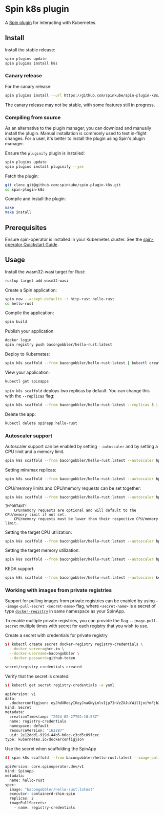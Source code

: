 # Spin k8s plugin

A [Spin plugin](https://github.com/fermyon/spin-plugins) for interacting with Kubernetes.

## Install

Install the stable release:

```sh
spin plugins update
spin plugins install k8s
```

### Canary release

For the canary release:

```sh
spin plugins install --url https://github.com/spinkube/spin-plugin-k8s/releases/download/canary/k8s.json
```

The canary release may not be stable, with some features still in progress.

### Compiling from source

As an alternative to the plugin manager, you can download and manually install the plugin. Manual installation is
commonly used to test in-flight changes. For a user, it's better to install the plugin using Spin's plugin manager.

Ensure the `pluginify` plugin is installed:

```sh
spin plugins update
spin plugins install pluginify --yes
```

Fetch the plugin:

```sh
git clone git@github.com:spinkube/spin-plugin-k8s.git
cd spin-plugin-k8s
```

Compile and install the plugin:

```sh
make
make install
```

## Prerequisites

Ensure spin-operator is installed in your Kubernetes cluster. See the [spin-operator Quickstart
Guide](https://github.com/spinkube/documentation/blob/main/content/en/docs/spin-operator/quickstart/_index.md).

## Usage

Install the wasm32-wasi target for Rust:

```sh
rustup target add wasm32-wasi
```

Create a Spin application:

```sh
spin new --accept-defaults -t http-rust hello-rust
cd hello-rust
```

Compile the application:

```sh
spin build
```

Publish your application:

```sh
docker login
spin registry push bacongobbler/hello-rust:latest
```

Deploy to Kubernetes:

```sh
spin k8s scaffold --from bacongobbler/hello-rust:latest | kubectl create -f -
```

View your application:

```sh
kubectl get spinapps
```

`spin k8s scaffold` deploys two replicas by default. You can change this with the `--replicas` flag:

```sh
spin k8s scaffold --from bacongobbler/hello-rust:latest --replicas 3 | kubectl apply -f -
```

Delete the app:

```sh
kubectl delete spinapp hello-rust
```

### Autoscaler support

Autoscaler support can be enabled by setting `--autoscaler` and by setting a CPU limit and a memory limit.

```sh
spin k8s scaffold --from bacongobbler/hello-rust:latest --autoscaler hpa --cpu-limit 100m --memory-limit 128Mi
```

Setting min/max replicas:

```sh
spin k8s scaffold --from bacongobbler/hello-rust:latest --autoscaler hpa --cpu-limit 100m --memory-limit 128Mi --replicas 1 --max-replicas 10
```

CPU/memory limits and CPU/memory requests can be set together:

```sh
spin k8s scaffold --from bacongobbler/hello-rust:latest --autoscaler hpa --cpu-limit 100m --memory-limit 128Mi --cpu-request 50m --memory-request 64Mi
```

```text
IMPORTANT!
    CPU/memory requests are optional and will default to the CPU/memory limit if not set.
    CPU/memory requests must be lower than their respective CPU/memory limit.
```

Setting the target CPU utilization:

```sh
spin k8s scaffold --from bacongobbler/hello-rust:latest --autoscaler hpa --cpu-limit 100m --memory-limit 128Mi --autoscaler-target-cpu-utilization 50
```

Setting the target memory utilization:

```sh
spin k8s scaffold --from bacongobbler/hello-rust:latest --autoscaler hpa --cpu-limit 100m --memory-limit 128Mi --autoscaler-target-memory-utilization 50
```

KEDA support:

```sh
spin k8s scaffold --from bacongobbler/hello-rust:latest --autoscaler keda --cpu-limit 100m --memory-limit 128Mi
```

### Working with images from private registries

Support for pulling images from private registries can be enabled by using `--image-pull-secret <secret-name>` flag, where `<secret-name>` is a secret of type [`docker-registry`](https://kubernetes.io/docs/concepts/configuration/secret/#docker-config-secrets) in same namespace as your SpinApp.

To enable multiple private registries, you can provide the flag `--image-pull-secret` multiple times with secret for each registry that you wish to use. 

Create a secret with credentials for private registry

```sh
$) kubectl create secret docker-registry registry-credentials \
  --docker-server=ghcr.io \
  --docker-username=bacongobbler \
  --docker-password=github-token

secret/registry-credentials created
```

Verify that the secret is created

```sh
$) kubectl get secret registry-credentials -o yaml

apiVersion: v1
data:
  .dockerconfigjson: eyJhdXRocyI6eyJnaGNyLmlvIjp7InVzZXJuYW1lIjoiYmFjb25nb2JibGVyIiwicGFzc3dvcmQiOiJnaXRodWItdG9rZW4iLCJhdXRoIjoiWW1GamIyNW5iMkppYkdWeU9tZHBkR2gxWWkxMGIydGxiZz09In19fQ==
kind: Secret
metadata:
  creationTimestamp: "2024-02-27T02:18:53Z"
  name: registry-credentials
  namespace: default
  resourceVersion: "162287"
  uid: 2e12ddd1-919d-44b5-b6cc-c3cd5c09fcec
type: kubernetes.io/dockerconfigjson
```

Use the secret when scaffolding the SpinApp

```sh
$) spin k8s scaffold --from bacongobbler/hello-rust:latest --image-pull-secret registry-credentials

apiVersion: core.spinoperator.dev/v1
kind: SpinApp
metadata:
  name: hello-rust
spec:
  image: "bacongobbler/hello-rust:latest"
  executor: containerd-shim-spin
  replicas: 2
  imagePullSecrets:
    - name: registry-credentials
```